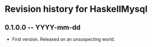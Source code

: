 # Revision history for HaskellMysql

## 0.1.0.0 -- YYYY-mm-dd

* First version. Released on an unsuspecting world.
